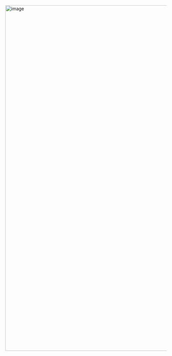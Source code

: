 <img width="1918" height="1078" alt="image" src="https://github.com/user-attachments/assets/7f1a0cdc-1e49-4122-b031-6b04b45201f5" />
